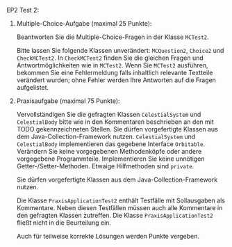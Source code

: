 EP2 Test 2:

1. Multiple-Choice-Aufgabe (maximal 25 Punkte):

    Beantworten Sie die Multiple-Choice-Fragen in der Klasse `MCTest2`.

    Bitte lassen Sie folgende Klassen unverändert: `MCQuestion2`, `Choice2` und `CheckMCTest2`.
    In `CheckMCTest2` finden Sie die gleichen Fragen und Antwortmöglichkeiten wie in `MCTest2`.
    Wenn Sie `MCTest2` ausführen, bekommen Sie eine Fehlermeldung falls inhaltlich relevante
    Textteile verändert wurden; ohne Fehler werden Ihre Antworten auf die Fragen aufgelistet.

2. Praxisaufgabe (maximal 75 Punkte):

    Vervollständigen Sie die gefragten Klassen `CelestialSystem` und `CelestialBody` bitte
    wie in den Kommentaren beschrieben an den mit TODO gekennzeichneten Stellen.
    Sie dürfen vorgefertigte Klassen aus dem Java-Collection-Framework nutzen.
    `CelestialSystem` und `CelestialBody` implementieren das gegebene Interface `Orbitable`.
    Verändern Sie keine vorgegebenen Methodenköpfe oder andere vorgegebene Programmteile.
    Implementieren Sie keine unnötigen Getter-/Setter-Methoden. Etwaige Hilfmethoden sind `private`.
    
    Sie dürfen vorgefertigte Klassen aus dem Java-Collection-Framework nutzen.

    Die Klasse `PraxisApplicationTest2` enthält Testfälle mit Sollausgaben als Kommentare.
    Neben diesen Testfällen müssen auch alle Kommentare in den gefragten Klassen zutreffen.
    Die Klasse `PraxisApplicationTest2` fließt nicht in die Beurteilung ein.
    
    Auch für teilweise korrekte Lösungen werden Punkte vergeben.
